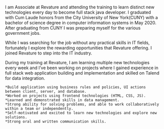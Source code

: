 <!---
- 👋 Hi, I’m @alim967
- 👀 I’m interested in ...
- 🌱 I’m currently learning ...
- 💞️ I’m looking to collaborate on ...
- 📫 How to reach me ...
--->

<!---
alim967/alim967 is a ✨ special ✨ repository because its `README.md` (this file) appears on your GitHub profile.
You can click the Preview link to take a look at your changes.
--->
I am Associate at Revature and attending the training to learn distinct new technologies every day to become full stack java developer. 
I graduated with Cum Laude honors from the City University of New York(CUNY) with a bachelor of science degree in computer information systems in May 2020. 
After graduating from CUNY I was preparing myself for the various government jobs.

While I was searching for the job without any practical skills in IT fields, fortunately I explore the rewarding opportunities that Revature offering. 
I joined Revature to step into the IT industry.

During my training at Revature, I am learning multiple new technologies every week and I’ve been working on projects where 
I gained experience in full stack web application building and implementation and skilled on Talend for data integration. 

    *Build application using business rules and policies, UI actions between client, server, and database.
    *Worked on projects using frontend technologies (HTML, CSS, JS).
    *Learned and demonstrated skills in data management.
    *Strong ability for solving problems, and able to work collaboratively within a team or independently.
    *Self-motivated and excited to learn new technologies and explore new solutions.
    *Strong oral and written communication skills.
